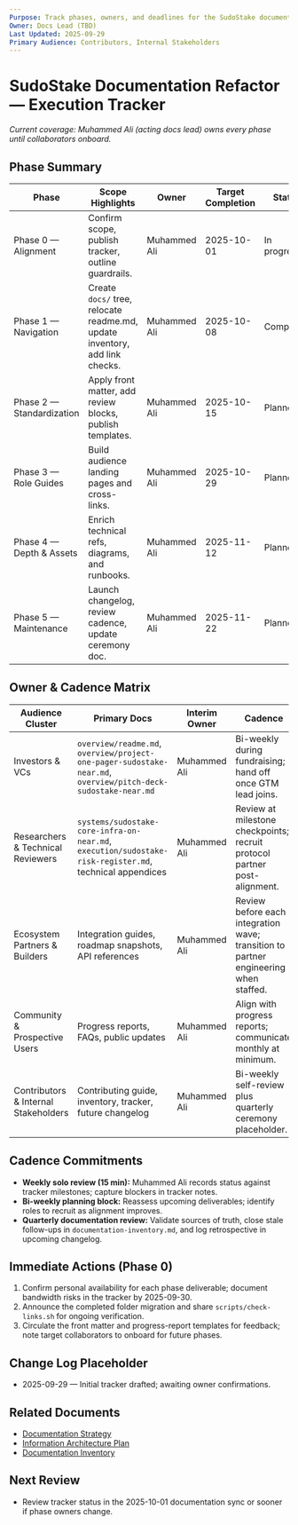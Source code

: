 ```yaml
---
Purpose: Track phases, owners, and deadlines for the SudoStake documentation refactor.
Owner: Docs Lead (TBD)
Last Updated: 2025-09-29
Primary Audience: Contributors, Internal Stakeholders
---
```


# SudoStake Documentation Refactor — Execution Tracker

_Current coverage: Muhammed Ali (acting docs lead) owns every phase until collaborators onboard._

## Phase Summary

| Phase | Scope Highlights | Owner | Target Completion | Status | Notes |
| --- | --- | --- | --- | --- | --- |
| Phase 0 — Alignment | Confirm scope, publish tracker, outline guardrails. | Muhammed Ali | 2025-10-01 | In progress | Cadence and owner gaps captured below. |
| Phase 1 — Navigation | Create `docs/` tree, relocate readme.md, update inventory, add link checks. | Muhammed Ali | 2025-10-08 | Completed | Folder migration live; run `scripts/check-links.sh` after future moves. |
| Phase 2 — Standardization | Apply front matter, add review blocks, publish templates. | Muhammed Ali | 2025-10-15 | Planned | Templates drafted in Phase 0. |
| Phase 3 — Role Guides | Build audience landing pages and cross-links. | Muhammed Ali | 2025-10-29 | Planned | SMEs to be added once aligned. |
| Phase 4 — Depth & Assets | Enrich technical refs, diagrams, and runbooks. | Muhammed Ali | 2025-11-12 | Planned | Coordinate with future protocol partner. |
| Phase 5 — Maintenance | Launch changelog, review cadence, update ceremony doc. | Muhammed Ali | 2025-11-22 | Planned | Becomes ongoing once established. |

## Owner & Cadence Matrix

| Audience Cluster | Primary Docs | Interim Owner | Cadence |
| --- | --- | --- | --- |
| Investors & VCs | `overview/readme.md`, `overview/project-one-pager-sudostake-near.md`, `overview/pitch-deck-sudostake-near.md` | Muhammed Ali | Bi-weekly during fundraising; hand off once GTM lead joins. |
| Researchers & Technical Reviewers | `systems/sudostake-core-infra-on-near.md`, `execution/sudostake-risk-register.md`, technical appendices | Muhammed Ali | Review at milestone checkpoints; recruit protocol partner post-alignment. |
| Ecosystem Partners & Builders | Integration guides, roadmap snapshots, API references | Muhammed Ali | Review before each integration wave; transition to partner engineering when staffed. |
| Community & Prospective Users | Progress reports, FAQs, public updates | Muhammed Ali | Align with progress reports; communicate monthly at minimum. |
| Contributors & Internal Stakeholders | Contributing guide, inventory, tracker, future changelog | Muhammed Ali | Bi-weekly self-review plus quarterly ceremony placeholder. |

## Cadence Commitments

- **Weekly solo review (15 min):** Muhammed Ali records status against tracker milestones; capture blockers in tracker notes.
- **Bi-weekly planning block:** Reassess upcoming deliverables; identify roles to recruit as alignment improves.
- **Quarterly documentation review:** Validate sources of truth, close stale follow-ups in `documentation-inventory.md`, and log retrospective in upcoming changelog.

## Immediate Actions (Phase 0)

1. Confirm personal availability for each phase deliverable; document bandwidth risks in the tracker by 2025-09-30.
2. Announce the completed folder migration and share `scripts/check-links.sh` for ongoing verification.
3. Circulate the front matter and progress-report templates for feedback; note target collaborators to onboard for future phases.

## Change Log Placeholder

- 2025-09-29 — Initial tracker drafted; awaiting owner confirmations.

## Related Documents

- [Documentation Strategy](./documentation-strategy.md)
- [Information Architecture Plan](./information-architecture-plan.md)
- [Documentation Inventory](./documentation-inventory.md)

## Next Review

- Review tracker status in the 2025-10-01 documentation sync or sooner if phase owners change.
